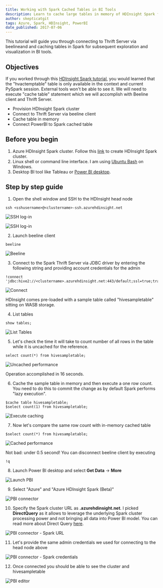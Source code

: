 ```yaml
---
title: Working with Spark Cached Tables in BI Tools
description: Learn to cache large tables in memory of HDInsight Spark for fast data exploration and visualization in PowerBI.
author: skepticatgit
tags: Azure, Spark, HDInsight, PowerBI
date_published: 2017-07-06
---
```

This tutorial will guide you through connecting to Thrift Server via beelineand
and caching tables in Spark for subsequent exploration 
and visualization in BI tools.

## Objectives
If you worked through this [HDInsight Spark tutorial](https://docs.microsoft.com/en-us/azure/hdinsight/hdinsight-apache-spark-use-bi-tools), you would learned that the "hvactemptable" table is only available in the context and current PySpark session. External tools won't be able to see it. We will need to execute "cache table" statement which we will accomplish with Beeline client and Thrift Server.

- Provision HDInsight Spark cluster
- Connect to Thrift Server via beeline client
- Cache table in memory
- Connect PowerBI to Spark cached table 

## Before you begin

1. Azure HDInsight Spark cluster. Follow this [link](https://docs.microsoft.com/en-us/azure/hdinsight/hdinsight-apache-spark-jupyter-spark-sql) to create HDInsight Spark cluster.
1. Linux shell or command line interface. I am using [Ubuntu Bash](https://msdn.microsoft.com/en-us/commandline/wsl/about) on Windows.
1. Desktop BI tool like Tableau or [Power BI desktop](https://powerbi.microsoft.com/en-us/downloads/).

## Step by step guide

1. Open the shell window and SSH to the HDInsight head node
```
ssh <sshusername>@<clustername>-ssh.azurehdinsight.net
```
![SSH log-in](https://github.com/skepticatgit/tutorials/blob/master/sparktblcache/images/Img1.jpg?raw=true "SSH log-in")

![SSH log-in](https://github.com/skepticatgit/tutorials/blob/master/sparktblcache/images/Img2.jpg?raw=true "SSH log-in")

2. Launch beeline client
```    
beeline
```	
![Beeline](https://github.com/skepticatgit/tutorials/blob/master/sparktblcache/images/Img3.jpg?raw=true "Beeline log-in")

3. Connect to the Spark Thrift Server via JDBC driver by entering the following string and providing account credentials for the admin
```
!connect 'jdbc:hive2://<clustername>.azurehdinsight.net:443/default;ssl=true;transportMode=http;httpPath=/sparkhive2'
```	
![Connect](https://github.com/skepticatgit/tutorials/blob/master/sparktblcache/images/Img4.jpg?raw=true "Beeline log-in")

HDInsight comes pre-loaded with a sample table called "hivesampletable" sitting on WASB storage.

4. List tables
```
show tables;
```	
![List Tables](https://github.com/skepticatgit/tutorials/blob/master/sparktblcache/images/Img5.jpg?raw=true "List tables")

5. Let's check the time it will take to count number of all rows in the table while it is uncached for the reference.
```
select count(*) from hivesampletable;
```
![Uncached performance](https://github.com/skepticatgit/tutorials/blob/master/sparktblcache/images/Img6.jpg?raw=true "Uncached scan")

Operation accomplished in 16 seconds.

6. Cache the sample table in memory and then execute a one row count. You need to do this to commit the change as by default Spark performs "lazy execution".
```
$cache table hivesampletable;
$select count(1) from hivesampletable;	
```	
![Execute caching](https://github.com/skepticatgit/tutorials/blob/master/sparktblcache/images/Img7.jpg?raw=true "Execute caching")	

7. Now let's compare the same row count with in-memory cached table
```
$select count(*) from hivesampletable;
```	
![Cached performance](https://github.com/skepticatgit/tutorials/blob/master/sparktblcache/images/Img8.jpg?raw=true "Cached scan")

Not bad: under 0.5 second! You can disconnect beeline client by executing
```
!q
```
8. Launch Power BI desktop and select **Get Data** -> **More**

![Launch PBI](https://github.com/skepticatgit/tutorials/blob/master/sparktblcache/images/Img9.jpg?raw=true "launch PBI")

9. Select "Azure" and "Azure HDInsight Spark (Beta)"

![PBI connector](https://github.com/skepticatgit/tutorials/blob/master/sparktblcache/images/Img10.jpg?raw=true "PBI connector")

10. Specify the Spark cluster URL as **<sparkname>.azurehdinsight.net**. I picked **DirectQuery** as it allows to leverage the underlying Spark cluster processing power and not bringing all data into Power BI model. You can read more about Direct Query [here](https://powerbi.microsoft.com/en-us/documentation/powerbi-desktop-use-directquery/).

![PBI connector - Spark URL](https://github.com/skepticatgit/tutorials/blob/master/sparktblcache/images/Img11.jpg?raw=true "PBI connector - Spark URL")

11. Let's provide the same admin credentials we used for connecting to the head node above

![PBI connector - Spark credentials](https://github.com/skepticatgit/tutorials/blob/master/sparktblcache/images/Img12.jpg?raw=true "PBI connector - Spark credentials")

12. Once connected you should be able to see the cluster and hivesampletable

![PBI editor](https://github.com/skepticatgit/tutorials/blob/master/sparktblcache/images/Img13.jpg?raw=true "PBI editor")